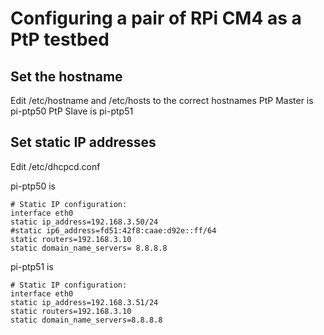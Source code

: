 # Configuring a pair of RPi CM4 as a PtP testbed
## Set the hostname

Edit /etc/hostname and /etc/hosts to the correct hostnames
PtP Master is pi-ptp50
PtP Slave is pi-ptp51



## Set static IP addresses
Edit /etc/dhcpcd.conf 

pi-ptp50 is
```
# Static IP configuration:
interface eth0
static ip_address=192.168.3.50/24
#static ip6_address=fd51:42f8:caae:d92e::ff/64
static routers=192.168.3.10
static domain_name_servers= 8.8.8.8
```
pi-ptp51 is
```
# Static IP configuration:
interface eth0
static ip_address=192.168.3.51/24
static routers=192.168.3.10
static domain_name_servers=8.8.8.8
```


